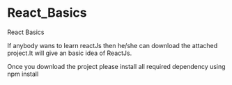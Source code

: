 # React_Basics
React Basics

If anybody wans to learn reactJs then he/she can download the attached project.It will give an basic idea of ReactJs.

Once you download the project please install all required dependency using npm install


